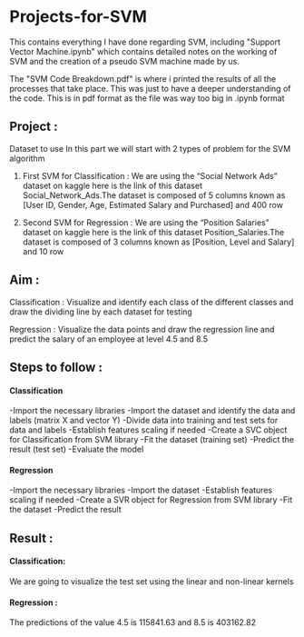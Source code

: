 # Projects-for-SVM

This contains everything I have done regarding SVM, including "Support Vector Machine.ipynb" which contains detailed notes on the working of SVM and the creation of a pseudo SVM machine made by us.

The "SVM Code Breakdown.pdf" is where i printed the results of all the processes that take place. This was just to have a deeper understanding of the code. This is in pdf format as the file was way too big in .ipynb format

## Project :

Dataset to use
In this part we will start with 2 types of problem for the SVM algorithm
1) First SVM for Classification : We are using the “Social Network Ads” dataset on kaggle here is the link of this dataset Social_Network_Ads.The dataset is composed of 5 columns known as [User ID, Gender, Age, Estimated Salary and Purchased] and 400 row

2) Second SVM for Regression : We are using the “Position Salaries” dataset on kaggle here is the link of this dataset Position_Salaries.The dataset is composed of 3 columns known as [Position, Level and Salary] and 10 row

## Aim :

Classification :
Visualize and identify each class of the different classes and draw the dividing line by each dataset for testing

Regression :
Visualize the data points and draw the regression line and predict the salary of an employee at level 4.5 and 8.5

## Steps to follow :

#### Classification

-Import the necessary libraries
-Import the dataset and identify the data and labels (matrix X and vector Y)
-Divide data into training and test sets for data and labels
-Establish features scaling if needed
-Create a SVC object for Classification from SVM library
-Fit the dataset (training set)
-Predict the result (test set)
-Evaluate the model

#### Regression

-Import the necessary libraries
-Import the dataset
-Establish features scaling if needed
-Create a SVR object for Regression from SVM library
-Fit the dataset
-Predict the result

## Result :

#### Classification: 

We are going to visualize the test set using the linear and non-linear kernels

#### Regression :

The predictions of the value 4.5 is 115841.63 and 8.5 is 403162.82 
